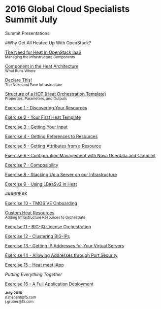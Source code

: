 # 2016 Global Cloud Specialists Summit July

Summit Presentations


#Why Get All Heated Up With OpenStack?

[The Need for Heat in OpenStack IaaS](02_Need_For_Heat.md)</br>
<sub>Managing the Infrastructure Components</sub>

[Component in the Heat Architecture](03_Heat_Components.md)</br>
<sub>What Runs Where</sub>

[Declare This!](04_Declarative_Orchestration.md)</br>
<sub>The Nuke and Pave Infrastructure</sub>

[Structure of a HOT (Heat Orchestration Template)](05_HOT_Structure.md)</br>
<sub>Properties, Parameters, and Outputs</sub>


[Exercise 1 - Discovering Your Resources](06_Exercise_1.md)

[Exercise 2 - Your First Heat Template](07_Exercise_2.md)

[Exercise 3 - Getting Your Input](08_Exercise_3.md)

[Exercise 4 - Getting References to Resources](09_Exercise_4.md)

[Exercise 5 - Getting Attributes from a Resource](10_Exercise_5.md)

[Exercise 6 - Configuration Management with Nova Userdata and Cloudinit](11_Exercise_6.md)

[Exercise 7 - Composibility](12_Exercise_7.md)

[Exercise 8 - Stacking Up a Server on our Infrastructure](13_Exercise_8.md)

[Exercise 9 - Using LBaaSv2 in Heat](14_Exercise_9.md)

###BREAK

[Exercise 10 - TMOS VE Onboarding](15_Exercise_10.md)

[Custom Heat Resources](16_Custom_Heat_Resources.md)</br>
<sub>Adding Infrastructure Resources to Orchestrate</sub>

[Exercise 11 - BIG-IQ License Orchestration](17_Exercise_11.md)

[Exercise 12 - Clustering BIG-IPs](18_Exercise_12.md)

[Exercise 13 - Getting IP Addresses for Your Virtual Servers](19_Exercise_13.md)

[Exercise 14 - Allowing Addresses through Port Security](20_Exercise_14.md)

[Exercise 15 - Heat meet iApp](21_Exercise_15.md)

*Putting Everything Together*

[Exercise 16 - A Full Application Deployment](22_Exercise_16.md)

<sup>
<b>July 2016</b></br>
n.menant@f5.com</br>
j.gruber@f5.com
</sup>
